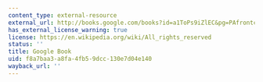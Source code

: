 ```yaml
---
content_type: external-resource
external_url: http://books.google.com/books?id=a1ToPs9iZlEC&pg=PAfrontcover
has_external_license_warning: true
license: https://en.wikipedia.org/wiki/All_rights_reserved
status: ''
title: Google Book
uid: f8a7baa3-a8fa-4fb5-9dcc-130e7d04e140
wayback_url: ''
---
```

